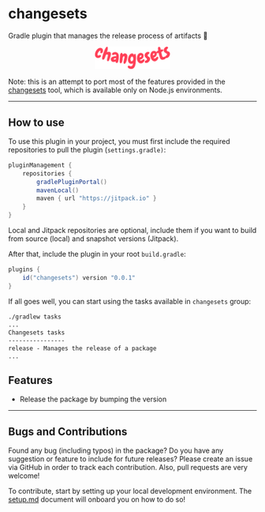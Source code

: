 # changesets

Gradle plugin that manages the release process of artifacts 🚀

<p align="center"><img src="art/logo.svg" alt="svg of library logo" style="width: 30%"></p>

Note: this is an attempt to port most of the features provided in
the [changesets](https://github.com/changesets/changesets) tool, which is available only on Node.js
environments.

---

## How to use

To use this plugin in your project, you must first include the required repositories to pull the
plugin (`settings.gradle)`:

```groovy
pluginManagement {
    repositories {
        gradlePluginPortal()
        mavenLocal()
        maven { url "https://jitpack.io" }
    }
}
```

Local and Jitpack repositories are optional, include them if you want to build from source (local) and snapshot
versions (Jitpack).

After that, include the plugin in your root `build.gradle`:

```groovy
plugins {
    id("changesets") version "0.0.1"
}
```

If all goes well, you can start using the tasks available in `changesets` group:

```
./gradlew tasks
...
Changesets tasks
----------------
release - Manages the release of a package
...
```

## Features

- Release the package by bumping the version

---

## Bugs and Contributions

Found any bug (including typos) in the package? Do you have any suggestion
or feature to include for future releases? Please create an issue via
GitHub in order to track each contribution. Also, pull requests are very
welcome!

To contribute, start by setting up your local development environment. The [setup.md](docs/setup.md)
document will onboard you on how to do so!
